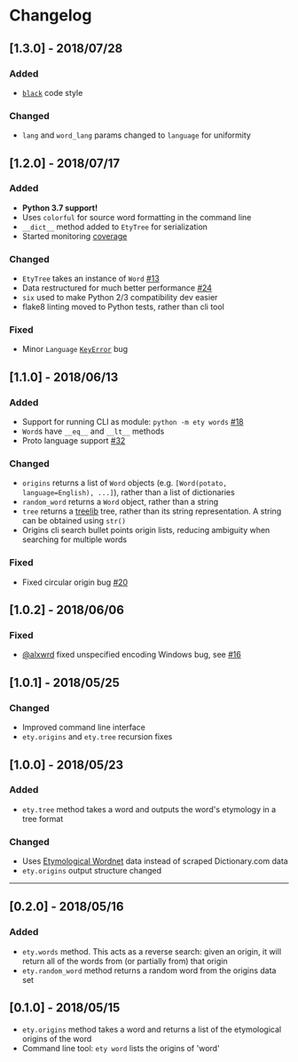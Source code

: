 # Changelog

## [1.3.0] - 2018/07/28

### Added

- [`black`](https://github.com/ambv/black) code style

### Changed

- `lang` and `word_lang` params changed to `language` for uniformity

## [1.2.0] - 2018/07/17

### Added

- __Python 3.7 support!__
- Uses `colorful` for source word formatting in the command line
- `__dict__` method added to `EtyTree` for serialization
- Started monitoring [coverage](https://codecov.io/gh/jmsv/ety-python)

### Changed

- `EtyTree` takes an instance of `Word` [#13](https://github.com/jmsv/ety-python/issues/13)
- Data restructured for much better performance [#24](https://github.com/jmsv/ety-python/issues/24)
- `six` used to make Python 2/3 compatibility dev easier
- flake8 linting moved to Python tests, rather than cli tool

### Fixed

- Minor `Language` [`KeyError`](https://github.com/jmsv/ety-python/commit/086572f49899f918f395bdb8f867ae6a5702b1c8) bug

## [1.1.0] - 2018/06/13

### Added

- Support for running CLI as module: `python -m ety words` [#18](https://github.com/jmsv/ety-python/pull/18)
- `Word`s have `__eq__` and `__lt__` methods
- Proto language support [#32](https://github.com/jmsv/ety-python/issues/32)

### Changed

- `origins` returns a list of `Word` objects (e.g. `[Word(potato, language=English), ...]`), rather than a list of dictionaries
- `random_word` returns a `Word` object, rather than a string
- `tree` returns a [treelib](https://github.com/caesar0301/treelib) tree, rather than its string representation. A string can be obtained using `str()`
- Origins cli search bullet points origin lists, reducing ambiguity when searching for multiple words

### Fixed

- Fixed circular origin bug [#20](https://github.com/jmsv/ety-python/issues/20)

## [1.0.2] - 2018/06/06

### Fixed

- [@alxwrd](https://github.com/alxwrd) fixed unspecified encoding Windows bug, see [#16](https://github.com/jmsv/ety-python/pull/16)

## [1.0.1] - 2018/05/25

### Changed

- Improved command line interface
- `ety.origins` and `ety.tree` recursion fixes

## [1.0.0] - 2018/05/23

### Added

- `ety.tree` method takes a word and outputs the word's etymology in a tree format

### Changed

- Uses [Etymological Wordnet](http://www1.icsi.berkeley.edu/~demelo/etymwn) data instead of scraped Dictionary.com data
- `ety.origins` output structure changed

---

## [0.2.0] - 2018/05/16

### Added

- `ety.words` method. This acts as a reverse search: given an origin, it will return all of the words from (or partially from) that origin
- `ety.random_word` method returns a random word from the origins data set

## [0.1.0] - 2018/05/15

- `ety.origins` method takes a word and returns a list of the etymological origins of the word
- Command line tool: `ety word` lists the origins of 'word'
